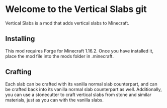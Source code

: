 # Welcome to the Vertical Slabs git
Vertical Slabs is a mod that adds vertical slabs to Minecraft.
## Installing
This mod requires Forge for Minecraft 1.16.2. Once you have installed it, place the mod file into the mods folder in .minecraft.

## Crafting
Each slab can be crafted with its vanilla normal slab counterpart, and can be crafted back into its vanilla normal slab counterpart as well. Additionally, you can use a stonecutter to craft vertical slabs from stone and similar materials, just as you can with the vanilla slabs.